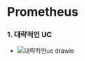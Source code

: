 # Prometheus


### 1.  대략적인 UC
* ![대략적인uc drawio](https://user-images.githubusercontent.com/41561652/148181172-9ebc51b8-c412-46da-bb8a-f3eb8b3b850e.png)

